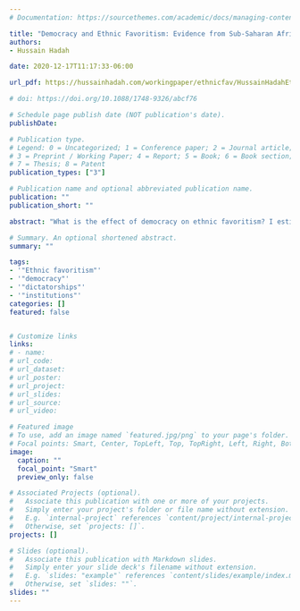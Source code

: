 ```yaml
---
# Documentation: https://sourcethemes.com/academic/docs/managing-content/

title: "Democracy and Ethnic Favoritism: Evidence from Sub-Saharan Africa"
authors:
- Hussain Hadah

date: 2020-12-17T11:17:33-06:00

url_pdf: https://hussainhadah.com/workingpaper/ethnicfav/HussainHadahEthFav.pdf

# doi: https://doi.org/10.1088/1748-9326/abcf76

# Schedule page publish date (NOT publication's date).
publishDate:

# Publication type.
# Legend: 0 = Uncategorized; 1 = Conference paper; 2 = Journal article;
# 3 = Preprint / Working Paper; 4 = Report; 5 = Book; 6 = Book section;
# 7 = Thesis; 8 = Patent
publication_types: ["3"]

# Publication name and optional abbreviated publication name.
publication: ""
publication_short: ""

abstract: "What is the effect of democracy on ethnic favoritism? I estimate the relationship between co-ethnicity and five outcomes of public good provision – education, infant health, wealth, access to clean drinking water and access to electricity – using data from twenty-one Sub-Saharan African countries. Following previous research, I use variation in co-ethnicity across ethnic groups and over time. I first estimate the relationship between these five outcomes and co-ethnicity in the full sample and then split the analysis between anocracies and democracies. I find mixed evidence of ethnic favoritism in the full sample. I find more evidence of co-ethnicities within both democracies and anocracies, but I do not find that democracy significantly impedes ethnic favoritism. "

# Summary. An optional shortened abstract.
summary: ""

tags:
- '"Ethnic favoritism"'
- '"democracy"'
- '"dictatorships"'
- '"institutions"'
categories: []
featured: false


# Customize links
links:
# - name: 
# url_code:
# url_dataset:
# url_poster:
# url_project:
# url_slides:
# url_source:
# url_video:

# Featured image
# To use, add an image named `featured.jpg/png` to your page's folder. 
# Focal points: Smart, Center, TopLeft, Top, TopRight, Left, Right, BottomLeft, Bottom, BottomRight.
image:
  caption: ""
  focal_point: "Smart"
  preview_only: false

# Associated Projects (optional).
#   Associate this publication with one or more of your projects.
#   Simply enter your project's folder or file name without extension.
#   E.g. `internal-project` references `content/project/internal-project/index.md`.
#   Otherwise, set `projects: []`.
projects: []

# Slides (optional).
#   Associate this publication with Markdown slides.
#   Simply enter your slide deck's filename without extension.
#   E.g. `slides: "example"` references `content/slides/example/index.md`.
#   Otherwise, set `slides: ""`.
slides: ""
---
```

